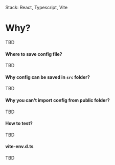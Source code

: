 Stack: React, Typescript, Vite

# Why?

TBD

#### Where to save config file?

TBD

#### Why config can be saved in `src` folder?

TBD

#### Why you can't import config from public folder?

TBD

#### How to test?

TBD

#### vite-env.d.ts

TBD